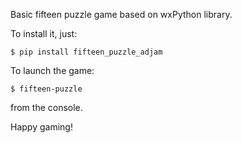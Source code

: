 Basic fifteen puzzle game based on wxPython library.


To install it, just:
```
$ pip install fifteen_puzzle_adjam
```


To launch the game:
```
$ fifteen-puzzle
```

from the console.


Happy gaming!
